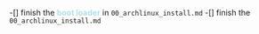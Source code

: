 -[] finish the <font color=powderblue>__boot loader__</font> in `00_archlinux_install.md`
-[] finish the `00_archlinux_install.md` 
